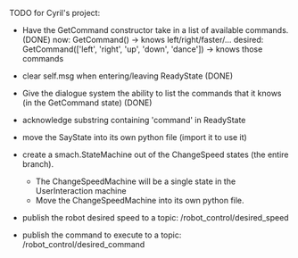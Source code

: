 TODO for Cyril's project:

 - Have the GetCommand constructor take in a list of available commands. (DONE)
 now: GetCommand() -> knows left/right/faster/...
 desired: GetCommand(['left', 'right', 'up', 'down', 'dance']) -> knows those commands
 - clear self.msg when entering/leaving ReadyState (DONE)
 - Give the dialogue system the ability to list the commands that it knows (in the GetCommand state) (DONE)
 


 - acknowledge substring containing 'command' in ReadyState



  - move the SayState into its own python file (import it to use it)
 - create a smach.StateMachine out of the ChangeSpeed states (the entire branch).
   - The ChangeSpeedMachine will be a single state in the UserInteraction machine
   - Move the ChangeSpeedMachine into its own python file.
 - publish the robot desired speed to a topic: /robot_control/desired_speed
 - publish the command to execute to a topic: /robot_control/desired_command
